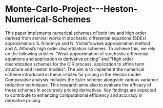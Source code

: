 # Monte-Carlo-Project---Heston-Numerical-Schemes

This paper implements numerical schemes of both low and high order derived from seminal
works in stochastic differential equations (SDEs) approximation: S. Ninomiya and N. Victoir’s
weak approximation method and A. Alfonsi’s high order discretization schemes.
To achieve this, we rely on the following articles: ”Weak approximation of stochastic differential
equations and application to derivative pricing” and ”High order discretization schemes
for the CIR process: application to affine term structure and Heston models”. The aim is
to implement the numerical scheme introduced in these articles for pricing in the Heston model.
Comparative analysis includes the Euler scheme alongside various variance reduction techniques.
This research aims also to evaluate the efficacy of these schemes in accurately pricing derivatives.
Key findings are expected to contribute to enhancing computational efficiency and accuracy in
derivative pricing.

